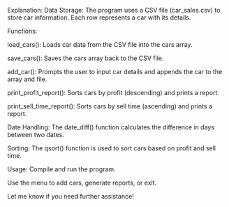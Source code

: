 Explanation:
Data Storage: The program uses a CSV file (car_sales.csv) to store car information. Each row represents a car with its details.

Functions:

load_cars(): Loads car data from the CSV file into the cars array.

save_cars(): Saves the cars array back to the CSV file.

add_car(): Prompts the user to input car details and appends the car to the array and file.

print_profit_report(): Sorts cars by profit (descending) and prints a report.

print_sell_time_report(): Sorts cars by sell time (ascending) and prints a report.

Date Handling: The date_diff() function calculates the difference in days between two dates.

Sorting: The qsort() function is used to sort cars based on profit and sell time.

Usage:
Compile and run the program.

Use the menu to add cars, generate reports, or exit.

Let me know if you need further assistance!


